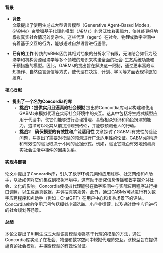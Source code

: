 #### 背景
- **背景**       
    文章提出了使用生成式大型语言模型（Generative Agent-Based Models, GABMs）来增强基于代理的模型（ABMs）的灵活性和表现力，使其能更好地模拟真实社会情况的复杂性。这些代理（agent）在社会、物理或数字空间中有着基于交互的行为，能够通过自然语言进行通信。

- **已有的工作**
    传统的ABMs因为其相对抽象的分析水平有限，无法结合如行为经济学和机构资源经济学等多个领域的知识来构建全面的社会-生态系统功能和干预措施的模型。因此，GABMs的提出旨在解决这一限制，通过更丰富的认知操作、自然语言通信等方式，使代理在决策、计划、学习等方面表现得更加逼真。

#### 核心贡献
- **提出了一个名为Concordia的库**
    - **挑战1：提供实用且逼真的社会模拟**
        提出的Concordia库可以构建和使用GABMs来模拟代理在实际社会环境中的交互。这其中包括将生成式模型应用于代理中，使它们能够进行合理推理、具备相众知识和角色扮演的能力，这样可以让其从前提推理到结论，并能够预测他人的行动。
    - **挑战2：确保模型的有效性和广泛适用性**
        文章探讨了GABMs有效性的验证问题，并提出了需要对模型的预测进行广泛适用性的论证。GABMs的构造和有效性的验证取决于不同的证据形式。例如，验证它能否有效地预测真实社会生活中事件的因果关系。

#### 实现与部署
论文中提出了Concordia库，引入了数字环境元素如应用程序、社交网络和AI助手，以及如何将它们集成到模拟环境中。这有助于研究信息传播和数字媒介对社会、文化的影响。Concordia使模拟代理能够在数字空间中与实际应用程序进行接口调用，以生成逼真数据，并评估真实服务。此外，通过GABMs可以进行有关数字应用程序和AI助手（例如：ChatGPT）在用户中心和复杂场景下的评估。Concordia库的使用示例包括模拟小镇选举、小企业运营，以及通过数字应用进行的社会规划等场景。

#### 总结
本论文提出了利用生成式大型语言模型增强基于代理的模型的方法，通过Concordia库实现了在社会、物理和数字空间中模拟代理的交互。该模型旨在提供逼真的社会模拟，并探索模型的有效性验证。